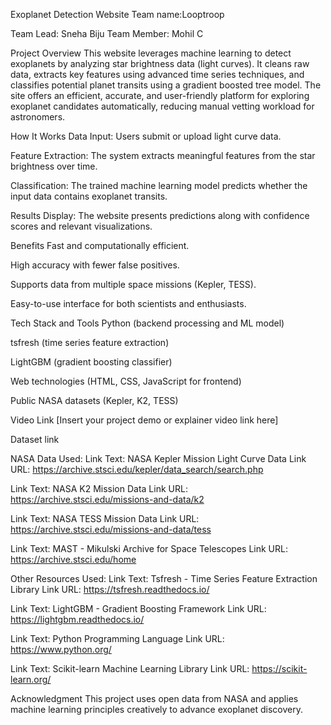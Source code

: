Exoplanet Detection Website
Team  name:Looptroop

Team Lead: Sneha Biju
Team Member: Mohil C

Project Overview
This website leverages machine learning to detect exoplanets by analyzing star brightness data (light curves). It cleans raw data, extracts key features using advanced time series techniques, and classifies potential planet transits using a gradient boosted tree model. The site offers an efficient, accurate, and user-friendly platform for exploring exoplanet candidates automatically, reducing manual vetting workload for astronomers.

How It Works
Data Input: Users submit or upload light curve data.

Feature Extraction: The system extracts meaningful features from the star brightness over time.

Classification: The trained machine learning model predicts whether the input data contains exoplanet transits.

Results Display: The website presents predictions along with confidence scores and relevant visualizations.

Benefits
Fast and computationally efficient.

High accuracy with fewer false positives.

Supports data from multiple space missions (Kepler, TESS).

Easy-to-use interface for both scientists and enthusiasts.

Tech Stack and Tools
Python (backend processing and ML model)

tsfresh (time series feature extraction)

LightGBM (gradient boosting classifier)

Web technologies (HTML, CSS, JavaScript for frontend)

Public NASA datasets (Kepler, K2, TESS)

Video Link
[Insert your project demo or explainer video link here]

Dataset link


NASA Data Used:
Link Text: NASA Kepler Mission Light Curve Data
Link URL: https://archive.stsci.edu/kepler/data_search/search.php

Link Text: NASA K2 Mission Data
Link URL: https://archive.stsci.edu/missions-and-data/k2

Link Text: NASA TESS Mission Data
Link URL: https://archive.stsci.edu/missions-and-data/tess

Link Text: MAST - Mikulski Archive for Space Telescopes
Link URL: https://archive.stsci.edu/home

Other Resources Used:
Link Text: Tsfresh - Time Series Feature Extraction Library
Link URL: https://tsfresh.readthedocs.io/

Link Text: LightGBM - Gradient Boosting Framework
Link URL: https://lightgbm.readthedocs.io/

Link Text: Python Programming Language
Link URL: https://www.python.org/

Link Text: Scikit-learn Machine Learning Library
Link URL: https://scikit-learn.org/

Acknowledgment
This project uses open data from NASA and applies machine learning principles creatively to advance exoplanet discovery.
